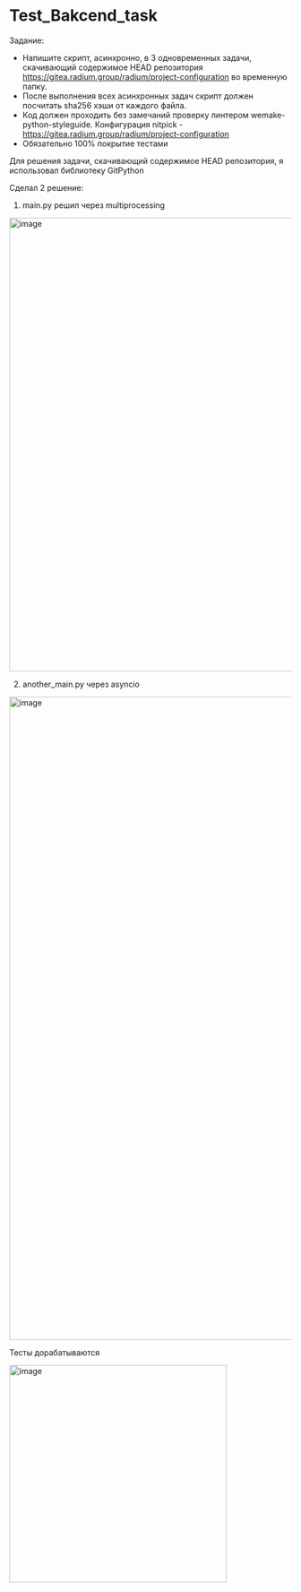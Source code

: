 # Test_Bakcend_task

Задание:
- Напишите скрипт, асинхронно, в 3 одновременных задачи, скачивающий содержимое HEAD репозитория https://gitea.radium.group/radium/project-configuration во временную папку.
- После выполнения всех асинхронных задач скрипт должен посчитать sha256 хэши от каждого файла.
- Код должен проходить без замечаний проверку линтером wemake-python-styleguide. Конфигурация nitpick - https://gitea.radium.group/radium/project-configuration
- Обязательно 100% покрытие тестами

Для решения задачи, скачивающий содержимое HEAD репозитория, я использовал библиотеку GitPython

Сделал 2 решение:
1) main.py решил через multiprocessing
<img width="810" alt="image" src="https://user-images.githubusercontent.com/70702619/228180569-d7704194-d290-44ea-94b8-4175d904a583.png">


2) another_main.py через asyncio
<img width="1148" alt="image" src="https://user-images.githubusercontent.com/70702619/228180477-c7e60d38-6d17-4f47-b2b6-9c31e2ca8995.png">



Тесты дорабатываются 

<img width="388" alt="image" src="https://user-images.githubusercontent.com/70702619/228180775-6ba91ab6-e1d4-4cf2-8bfb-1c79f26db9ee.png">

